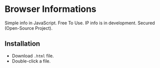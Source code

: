 
# Browser Informations

Simple info in JavaScript. Free To Use. IP info is in development. Secured (Open-Source Project).


## Installation

- Download `.html` file.
- Double-click a file.

    